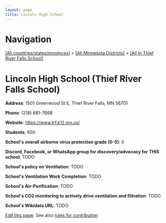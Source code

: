 ```yaml
---
layout: page
title: Lincoln High School
---
```

# Navigation

[[All countries/states/provinces]](../../..) > [[All Minnesota Districts]](../..) > [[All In Thief River Falls School]](..)

# Lincoln High School (Thief River Falls School)

**Address**: 1501 Greenwood St E, Thief River Falls, MN 56701

**Phone**: (218) 681-7668

**Website**: <https://www.trf.k12.mn.us/>

**Students**: 600

**School's overall airborne virus protection grade (0-5)**: 0

**Discord, Facebook, or WhatsApp group for discovery/advocacy for THIS school**: TODO

**School's policy on Ventilation**: TODO

**School's Ventilation Work Completion**: TODO

**School's Air-Purification**: TODO

**School's CO2 monitoring to actively drive ventilation and filtration**: TODO

**School's Wikidata URL**: TODO


[Edit this page](https://github.com/ventilate-schools/MN/edit/main/./Thief_River_Falls_School/Lincoln_High_School.md). See also [rules for contribution](../../../contribution-rules/)